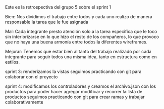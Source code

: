 Este es la retrospectiva del grupo 5 sobre el sprint 1

Bien: Nos dividimos el trabajo entre todos y cada uno realizo de manera responsable la tarea que le fue asignada

Mal: Cada integrante presto atención solo a la tarea especifica que le toco sin interiorizarse en  lo que hizo el resto de los compañeros, lo que provoco que no haya una buena armonía entre todos la diferentes wireframes.

Mejorar: Tenemos que estar bien al tanto del trabajo realizado por cada integrante para seguir todos una misma idea, tanto en estructura como en estilos.

sprint 3: 
renderizamos la vistas
seguimos practicando con git para colaborar con el proyecto

sprint 4:
modificamos los controladores y creamos el archivo.json con los productos para poder hacer agregar modificar y recorrer la lista de productos
seguimos practicando con git para crear ramas y trabajar colaborativamente

